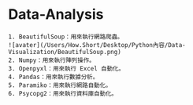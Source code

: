 # Data-Analysis
	1. BeautifulSoup：用來執行網路爬蟲。
	![avater](/Users/How.Short/Desktop/Python內容/Data-Visualization/BeautifulSoup.png)
	2. Numpy：用來執行陣列操作。
	3. Openpyxl：用來執行 Excel 自動化。
	4. Pandas：用來執行數據分析。
	5. Paramiko：用來執行網路自動化。
	6. Psycopg2：用來執行資料庫自動化。
